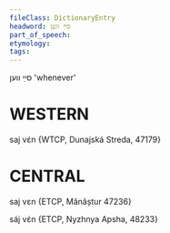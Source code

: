 ```yaml
---
fileClass: DictionaryEntry
headword: סײַ ווען
part_of_speech: 
etymology: 
tags: 
---
```

סײַ ווען
'whenever'

WESTERN
========

saj vɛ́n {WTCP, Dunajská Streda, 47179}

CENTRAL
========

saj vɛn {ETCP, Mănăștur 47236}

sáj vɛ́n {ETCP, Nyzhnya Apsha, 48233}
